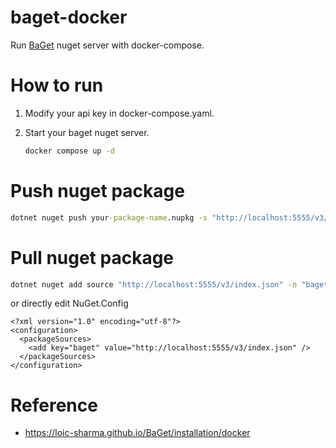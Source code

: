 # baget-docker

Run [BaGet](https://github.com/loic-sharma/BaGet) nuget server with docker-compose.

# How to run

1. Modify your api key in docker-compose.yaml.

2. Start your baget nuget server.

   ```cmd
   docker compose up -d
   ```

# Push nuget package

```cmd
dotnet nuget push your-package-name.nupkg -s "http://localhost:5555/v3/index.json" -k "your-api-key"
```

# Pull nuget package

```cmd
dotnet nuget add source "http://localhost:5555/v3/index.json" -n "baget"
```

or directly edit NuGet.Config

```
<?xml version="1.0" encoding="utf-8"?>
<configuration>
  <packageSources>
	<add key="baget" value="http://localhost:5555/v3/index.json" />
  </packageSources>
</configuration>
```

# Reference

- https://loic-sharma.github.io/BaGet/installation/docker
